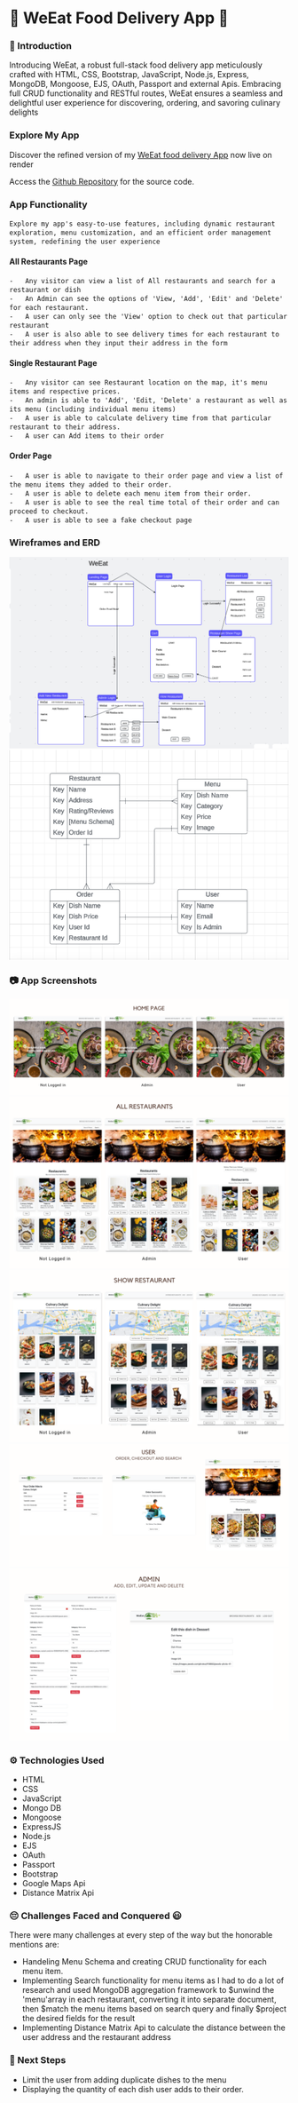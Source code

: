 # 🍲 WeEat Food Delivery App 🍲

### 🍗 Introduction

Introducing WeEat, a robust full-stack food delivery app meticulously crafted with HTML, CSS, Bootstrap, JavaScript, Node.js, Express, MongoDB, Mongoose, EJS, OAuth, Passport and external Apis. Embracing full CRUD functionality and RESTful routes, WeEat ensures a seamless and delightful user experience for discovering, ordering, and savoring culinary delights

### Explore My App

Discover the refined version of my [WeEat food delivery App](https://weeat-t9e5.onrender.com/) now live on render

Access the [Github Repository](https://github.com/Maviakazi/We-Eat) for the source code.

### App Functionality

    Explore my app's easy-to-use features, including dynamic restaurant exploration, menu customization, and an efficient order management system, redefining the user experience

#### All Restaurants Page

    -   Any visitor can view a list of All restaurants and search for a restaurant or dish
    -   An Admin can see the options of 'View, 'Add', 'Edit' and 'Delete' for each restaurant.
    -   A user can only see the 'View' option to check out that particular restaurant
    -   A user is also able to see delivery times for each restaurant to their address when they input their address in the form

#### Single Restaurant Page

    -   Any visitor can see Restaurant location on the map, it's menu items and respective prices.
    -   An admin is able to 'Add', 'Edit, 'Delete' a restaurant as well as its menu (including individual menu items)
    -   A user is able to calculate delivery time from that particular restaurant to their address.
    -   A user can Add items to their order

#### Order Page

    -   A user is able to navigate to their order page and view a list of the menu items they added to their order.
    -   A user is able to delete each menu item from their order.
    -   A user is able to see the real time total of their order and can proceed to checkout.
    -   A user is able to see a fake checkout page

### Wireframes and ERD

<div>

<img src="public/images/Wireframes.png" alt="Wireframe" class="img-fluid"/>

</div>

<div>

<img src="public/images/ERD.png" alt="ERD Diagram" class="img-fluid"/>

</div>

### 📷 App Screenshots

<img src="public/images/homepage.png" alt="ERD Diagram" class="img-fluid"/>

<img src="public/images/AllRestaurants.png" alt="ERD Diagram" class="img-fluid"/>

<img src="public/images/ShowRestaurants.png" alt="ERD Diagram" class="img-fluid"/>

<img src="public/images/Screenshot.png" alt="ERD Diagram" class="img-fluid"/>

<img src="public/images/Screenshot1.png" alt="ERD Diagram" class="img-fluid"/>
<!-- <img src="public/images/Homepage - Not Logged In.png"/> -->

### ⚙️ Technologies Used

-   HTML
-   CSS
-   JavaScript
-   Mongo DB
-   Mongoose
-   ExpressJS
-   Node.js
-   EJS
-   OAuth
-   Passport
-   Bootstrap
-   Google Maps Api
-   Distance Matrix Api

### 😔 Challenges Faced and Conquered 😃

There were many challenges at every step of the way but the honorable mentions are:

-   Handeling Menu Schema and creating CRUD functionality for each menu item.
-   Implementing Search functionality for menu items as I had to do a lot of research and used MongoDB aggregation framework to $unwind the 'menu'array in each restaurant, converting it into separate document, then $match the menu items based on search query and finally $project the desired fields for the result
-   Implementing Distance Matrix Api to calculate the distance between the user address and the restaurant address

### 🚀 Next Steps

-   Limit the user from adding duplicate dishes to the menu
-   Displaying the quantity of each dish user adds to their order.
